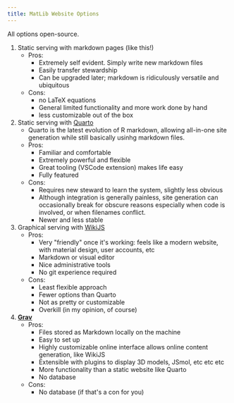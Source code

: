 ```yaml
---
title: MatLib Website Options
---
```


All options open-source.
 
1. Static serving with markdown pages (like this!)
    - Pros:
        - Extremely self evident. Simply write new markdown files
        - Easily transfer stewardship
        - Can be upgraded later; markdown is ridiculously versatile and ubiquitous
    - Cons:
        - no LaTeX equations
        - General limited functionality and more work done by hand
        - less customizable out of the box
2. Static serving with [Quarto](https://quarto.org/)
    - Quarto is the latest evolution of R markdown, allowing all-in-one site generation while still basically usinhg markdown files.
    - Pros:
        - Familiar and comfortable
        - Extremely powerful and flexible
        - Great tooling (VSCode extension) makes life easy
        - Fully featured
    - Cons:
        - Requires new steward to learn the system, slightly less obvious
        - Although integration is generally painless, site generation can occasionally break for obscure reasons especially when code is involved, or when filenames conflict.
        - Newer and less stable
3. Graphical serving with [WikiJS](https://js.wiki/)
    - Pros:
        - Very "friendly" once it's working: feels like a modern website, with material design, user accounts, etc
        - Markdown or visual editor
        - Nice administrative tools
        - No git experience required
    - Cons:
        - Least flexible approach
        - Fewer options than Quarto
        - Not as pretty or customizable
        - Overkill (in my opinion, of course)
4. [**Grav**](http://68.183.46.43:8080)
    - Pros:
        - Files stored as Markdown locally on the machine
        - Easy to set up
        - Highly customizable online interface allows online content generation, like WikiJS
        - Extensible with plugins to display 3D models, JSmol, etc etc etc
        - More functionality than a static website like Quarto
        - No database
    - Cons:
        - No database (if that's a con for you)
